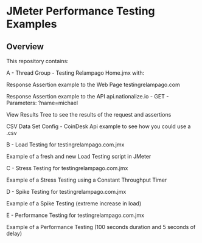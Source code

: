 # JMeter Performance Testing Examples

## Overview

This repository contains:

A - Thread Group - Testing Relampago Home.jmx with:

Response Assertion example to the Web Page testingrelampago.com

Response Assertion example to the API api.nationalize.io - GET - Parameters: ?name=michael

View Results Tree to see the results of the request and assertions

CSV Data Set Config - CoinDesk Api example to see how you could use a .csv

B - Load Testing for testingrelampago.com.jmx

Example of a fresh and new Load Testing script in JMeter

C - Stress Testing for testingrelampago.com.jmx

Example of a Stress Testing using a Constant Throughput Timer

D - Spike Testing for testingrelampago.com.jmx

Example of a Spike Testing (extreme increase in load)

E - Performance Testing for testingrelampago.com.jmx

Example of a Performance Testing (100 seconds duration and 5 seconds of delay)